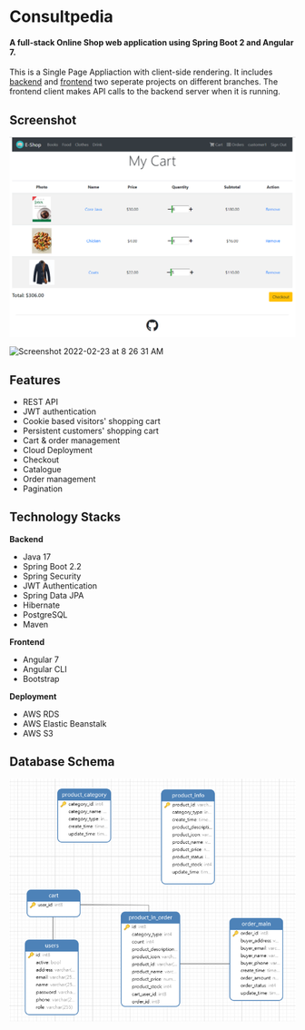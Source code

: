 # Consultpedia

#### A full-stack Online Shop web application using Spring Boot 2 and Angular 7. 
This is a Single Page Appliaction with client-side rendering. It includes [backend](https://github.com/Taran05/Consultpedia/tree/master/backend) and [frontend](https://github.com/Taran05/Consultpedia/tree/master/frontend) two seperate projects on different branches.
The frontend client makes API calls to the backend server when it is running.

## Screenshot
![](https://raw.githubusercontent.com/zhulinn/blog/hexo/source/uploads/post_pics/spring-angular/cart.png)

<img width="1440" alt="Screenshot 2022-02-23 at 8 26 31 AM" src="https://user-images.githubusercontent.com/65440079/170930849-f83f0c92-604b-4e60-8df2-6f8e93c3cd91.png">

## Features
- REST API
- JWT authentication
- Cookie based visitors' shopping cart
- Persistent customers' shopping cart
- Cart & order management
- Cloud Deployment
- Checkout
- Catalogue
- Order management
- Pagination
## Technology Stacks
**Backend**
  - Java 17
  - Spring Boot 2.2
  - Spring Security
  - JWT Authentication
  - Spring Data JPA
  - Hibernate
  - PostgreSQL
  - Maven

**Frontend**
  - Angular 7
  - Angular CLI
  - Bootstrap

**Deployment**
  - AWS RDS
  - AWS Elastic Beanstalk
  - AWS S3

## Database Schema

![](https://raw.githubusercontent.com/zhulinn/blog/hexo/source/uploads/post_pics/spring-angular/db.png)


